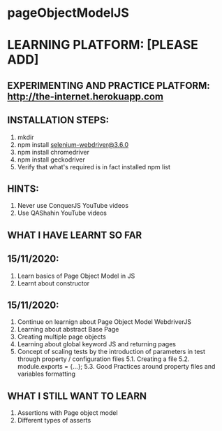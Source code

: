 # pageObjectModelJS


# <b>LEARNING PLATFORM: [PLEASE ADD]</b>
## <b>EXPERIMENTING AND PRACTICE PLATFORM: http://the-internet.herokuapp.com</b>


## <b>INSTALLATION STEPS:</b>
1. mkdir <project name>
2. npm install selenium-webdriver@3.6.0
3. npm install chromedriver
4. npm install geckodriver
5. Verify that what's required is in fact installed
    npm list <EXACT NAME OF THE NODE>


## <b>HINTS:</b>
1. Never use ConquerJS YouTube videos
2. Use QAShahin YouTube videos

## <b>WHAT I HAVE LEARNT SO FAR</b>
## <b>15/11/2020:</b>
1. Learn basics of Page Object Model in JS
2. Learnt about constructor

## <b>15/11/2020:</b>
1. Continue on learnign about Page Object Model WebdriverJS
2. Learning about abstract Base Page
3. Creating multiple page objects
4. Learning about global keyword JS and returning pages
5. Concept of scaling tests by the introduction of parameters in test through property / configuration files
    5.1. Creating a file
    5.2. module.exports = {...};
    5.3. Good Practices around property files and variables formatting


## <b>WHAT I STILL WANT TO LEARN</b>
1. Assertions with Page object model
2. Different types of asserts